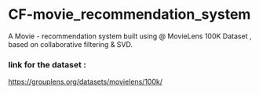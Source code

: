 # CF-movie_recommendation_system
A Movie - recommendation system built using @ MovieLens 100K Dataset ,  based on collaborative filtering &amp; SVD.

### link for the dataset :
https://grouplens.org/datasets/movielens/100k/
